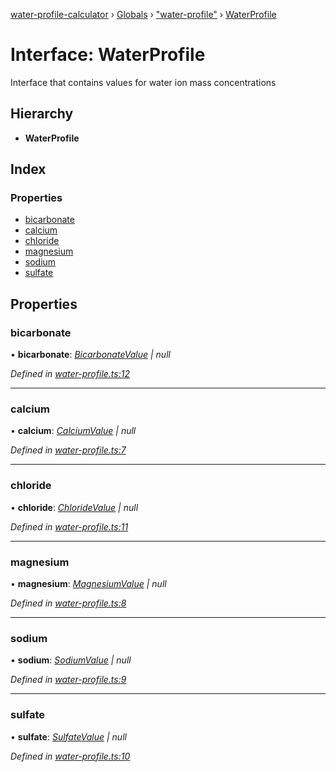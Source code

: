 [water-profile-calculator](../README.md) › [Globals](../globals.md) › ["water-profile"](../modules/_water_profile_.md) › [WaterProfile](_water_profile_.waterprofile.md)

# Interface: WaterProfile

Interface that contains values for water ion mass concentrations

## Hierarchy

* **WaterProfile**

## Index

### Properties

* [bicarbonate](_water_profile_.waterprofile.md#bicarbonate)
* [calcium](_water_profile_.waterprofile.md#calcium)
* [chloride](_water_profile_.waterprofile.md#chloride)
* [magnesium](_water_profile_.waterprofile.md#magnesium)
* [sodium](_water_profile_.waterprofile.md#sodium)
* [sulfate](_water_profile_.waterprofile.md#sulfate)

## Properties

###  bicarbonate

• **bicarbonate**: *[BicarbonateValue](../classes/_units_.bicarbonatevalue.md) | null*

*Defined in [water-profile.ts:12](https://github.com/anttileppa/water-profile-calculator/blob/997b88f/src/water-profile.ts#L12)*

___

###  calcium

• **calcium**: *[CalciumValue](../classes/_units_.calciumvalue.md) | null*

*Defined in [water-profile.ts:7](https://github.com/anttileppa/water-profile-calculator/blob/997b88f/src/water-profile.ts#L7)*

___

###  chloride

• **chloride**: *[ChlorideValue](../classes/_units_.chloridevalue.md) | null*

*Defined in [water-profile.ts:11](https://github.com/anttileppa/water-profile-calculator/blob/997b88f/src/water-profile.ts#L11)*

___

###  magnesium

• **magnesium**: *[MagnesiumValue](../classes/_units_.magnesiumvalue.md) | null*

*Defined in [water-profile.ts:8](https://github.com/anttileppa/water-profile-calculator/blob/997b88f/src/water-profile.ts#L8)*

___

###  sodium

• **sodium**: *[SodiumValue](../classes/_units_.sodiumvalue.md) | null*

*Defined in [water-profile.ts:9](https://github.com/anttileppa/water-profile-calculator/blob/997b88f/src/water-profile.ts#L9)*

___

###  sulfate

• **sulfate**: *[SulfateValue](../classes/_units_.sulfatevalue.md) | null*

*Defined in [water-profile.ts:10](https://github.com/anttileppa/water-profile-calculator/blob/997b88f/src/water-profile.ts#L10)*
